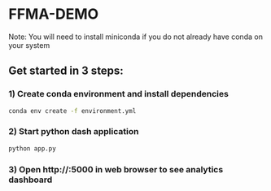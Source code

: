# FFMA-DEMO

Note: You will need to install miniconda if you do not already have conda on your system

## Get started in 3 steps:

### 1) Create conda environment and install dependencies
```sh
conda env create -f environment.yml
```

### 2) Start python dash application
```sh
python app.py
```
 
### 3) Open http://<SERVER-IP>:5000 in web browser to see analytics dashboard
 
